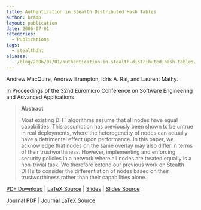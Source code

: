 ```yaml
---
title: Authentication in Stealth Distributed Hash Tables
author: bramp
layout: publication
date: 2006-07-01
categories:
  - Publications
tags:
  - stealthdht
aliases:
  - /blog/2006/07/01/authentication-in-stealth-distributed-hash-tables/
---
```

Andrew MacQuire, Andrew Brampton, Idris A. Rai, and Laurent Mathy.

In Proceedings of the 32nd Euromicro Conference on Software Engineering and Advanced Applications

> **Abstract**
> 
> Most existing DHT algorithms assume that all nodes have equal capabilities. This assumption has previously been shown to be untrue in real deployments, where the heterogeneity of nodes can actually have a detrimental effect upon performance. In this paper, we acknowledge that nodes on the same overlay may also differ in terms of their trustworthiness. However, implementing and enforcing security policies in a network where all nodes are treated equally is a non-trivial task. We therefore extend our previous work on Stealth DHTs to consider the differentiation of nodes based on their trustworthiness rather than their capabilities alone.

[PDF Download][1] | [LaTeX Source][2] | [Slides][3] | [Slides Source][4]

[Journal PDF][5] | [Journal LaTeX Source][6]

 [1]: https://github.com/bramp/publication/raw/master/stealth-dht/Euromicro2006/Camera%20Ready/MacQuireA-Authentication.pdf
 [2]: https://github.com/bramp/publication/tree/master/stealth-dht/Euromicro2006
 [3]: https://github.com/bramp/publication/raw/master/stealth-dht/Euromicro2006-slides/authslides.pdf
 [4]: https://github.com/bramp/publication/tree/master/stealth-dht/Euromicro2006-slides
 [5]: https://github.com/bramp/publication/raw/master/stealth-dht/Euromicro2006/Journal%20Version/JSA-S-07-00036-1.pdf
 [6]: https://github.com/bramp/publication/tree/master/stealth-dht/Euromicro2006/Journal%20Version
